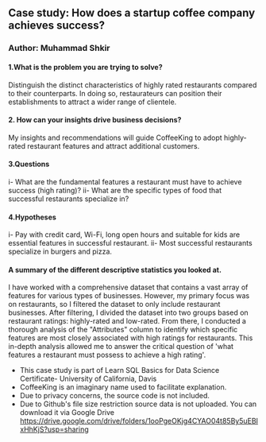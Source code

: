 
## Case study: How does a startup coffee company achieves success?
### Author: Muhammad Shkir

#### 1.What is the problem you are trying to solve? 
  Distinguish the distinct characteristics of highly rated restaurants compared to their counterparts. In doing so, restaurateurs can position their establishments to attract a wider range of clientele.
    
#### 2. How can your insights drive business decisions?
  My insights and recommendations will guide CoffeeKing to adopt highly-rated restaurant features and attract additional customers.

#### 3.Questions
  i- What are the fundamental features a restaurant
  must have to achieve success (high rating)?
  ii- What are the specific types of food that successful
  restaurants specialize in?

#### 4.Hypotheses
  i- Pay with credit card, Wi-Fi, long open hours and
  suitable for kids are essential features in successful
  restaurant.
  ii- Most successful restaurants specialize in burgers and
  pizza.

#### A summary of the different descriptive statistics you looked at.

I  have worked with a comprehensive dataset that contains a vast array of features for various types of businesses. However, my primary focus was on restaurants, so I filtered the dataset to only include restaurant businesses. After filtering, I divided the dataset into two groups based on restaurant ratings: highly-rated and low-rated. From there, I conducted a thorough analysis of the "Attributes" column to identify which specific features are most closely associated with high ratings for restaurants. This in-depth analysis allowed me to answer the critical question of 'what features a restaurant must possess to achieve a high rating'.



- This case study is part of Learn SQL Basics for Data Science Certificate- University of California, Davis
- CoffeeKing is an imaginary name used to facilitate explanation.
- Due to privacy concerns, the source code is not included.
- Due to Github's file size restriction source data is not uploaded. You can download it via Google Drive 
    https://drive.google.com/drive/folders/1ooPgeOKjg4CYAO04t85By5uEBIxHhKjS?usp=sharing